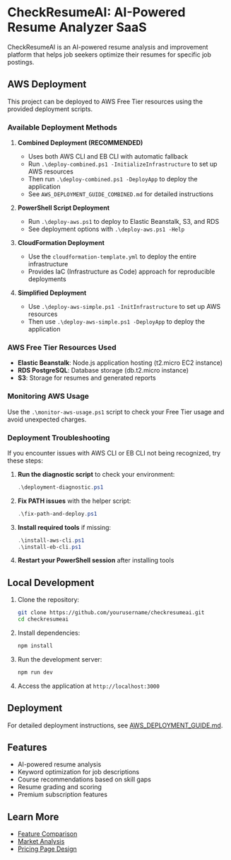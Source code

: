 # CheckResumeAI: AI-Powered Resume Analyzer SaaS

CheckResumeAI is an AI-powered resume analysis and improvement platform that helps job seekers optimize their resumes for specific job postings.

## AWS Deployment

This project can be deployed to AWS Free Tier resources using the provided deployment scripts.

### Available Deployment Methods

1. **Combined Deployment (RECOMMENDED)**
   - Uses both AWS CLI and EB CLI with automatic fallback
   - Run `.\deploy-combined.ps1 -InitializeInfrastructure` to set up AWS resources
   - Then run `.\deploy-combined.ps1 -DeployApp` to deploy the application
   - See `AWS_DEPLOYMENT_GUIDE_COMBINED.md` for detailed instructions

2. **PowerShell Script Deployment**
   - Run `.\deploy-aws.ps1` to deploy to Elastic Beanstalk, S3, and RDS
   - See deployment options with `.\deploy-aws.ps1 -Help`

3. **CloudFormation Deployment**
   - Use the `cloudformation-template.yml` to deploy the entire infrastructure
   - Provides IaC (Infrastructure as Code) approach for reproducible deployments

4. **Simplified Deployment**
   - Use `.\deploy-aws-simple.ps1 -InitInfrastructure` to set up AWS resources
   - Then use `.\deploy-aws-simple.ps1 -DeployApp` to deploy the application

### AWS Free Tier Resources Used

- **Elastic Beanstalk**: Node.js application hosting (t2.micro EC2 instance)
- **RDS PostgreSQL**: Database storage (db.t2.micro instance)
- **S3**: Storage for resumes and generated reports

### Monitoring AWS Usage

Use the `.\monitor-aws-usage.ps1` script to check your Free Tier usage and avoid unexpected charges.

### Deployment Troubleshooting

If you encounter issues with AWS CLI or EB CLI not being recognized, try these steps:

1. **Run the diagnostic script** to check your environment:

   ```powershell
   .\deployment-diagnostic.ps1
   ```

2. **Fix PATH issues** with the helper script:

   ```powershell
   .\fix-path-and-deploy.ps1
   ```

3. **Install required tools** if missing:

   ```powershell
   .\install-aws-cli.ps1
   .\install-eb-cli.ps1
   ```

4. **Restart your PowerShell session** after installing tools

## Local Development

1. Clone the repository:

   ```bash
   git clone https://github.com/yourusername/checkresumeai.git
   cd checkresumeai
   ```

2. Install dependencies:

   ```bash
   npm install
   ```

3. Run the development server:

   ```bash
   npm run dev
   ```

4. Access the application at `http://localhost:3000`

## Deployment

For detailed deployment instructions, see [AWS_DEPLOYMENT_GUIDE.md](AWS_DEPLOYMENT_GUIDE.md).

## Features

- AI-powered resume analysis
- Keyword optimization for job descriptions
- Course recommendations based on skill gaps
- Resume grading and scoring
- Premium subscription features

## Learn More

- [Feature Comparison](CheckResumeAI_Feature_Comparison.md)
- [Market Analysis](CheckResumeAI_Market_Analysis.md)
- [Pricing Page Design](CheckResumeAI_Pricing_Page_Design.md)
